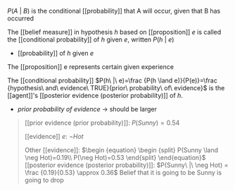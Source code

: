 $P(A\ |\ B)$ is the conditional [[probability]] that A will occur, given that B has occurred

The [[belief measure]] in hypothesis $h$ based on [[proposition]] $e$ is called the [[conditional probability]] of $h$ given $e$, written $P(h\ |\ e)$
- [[probability]] of $h$ given $e$

The [[proposition]] e represents certain given experience

The [[conditional probability]] $P(h\ |\ e)=\frac {P(h \land e)}{P(e)}=\frac {hypothesis\ and\ evidence\ TRUE}{prior\ probability\ of\ evidence}$ is the [[agent]]'s [[posterior evidence (posterior probability)]] of $h$.
- $prior\ probability\ of\ evidence$ $\rightarrow$ should be larger
>	[[prior evidence (prior probability)]]: $P(Sunny) = 0.54$
>	
>	[[evidence]] $e$: $\neg Hot$
>	
>	Other [[evidence]]: 
>	$\begin {equation} \begin {split} P(Sunny \land \neg Hot)=0.19\\ P(\neg Hot)=0.53 \end{split} \end{equation}$
>	[[posterior evidence (posterior probability)]]: $P(Sunny\ |\ \neg Hot) = \frac {0.19}{0.53} \approx 0.36$
>		Belief that it is going to be Sunny is going to drop